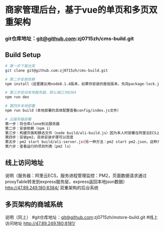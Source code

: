 # 商家管理后台，基于vue的单页和多页双重架构

### git仓库地址：git@github.com:zj0715zh/cms-build.git

## Build Setup

``` bash
# 第一步下载仓库
git clone git@github.com:zj0715zh/cms-build.git

# 第二步安装依赖
npm install（这里建议用node8.1.4版本，如果你安装的是低版本，先将package-lock.json文件删除再安装）

# 第三步启动本地服务器，默认端口为8384
npm run dev

# 第四步本地部署
npm run build（本地部署的具体配置查看config/index.js文件）

# 云服务器部署
第一步：将仓库clone到云服务器
第二步：安装依赖（npm i）
第三步：构建页面和静态文件（node build/ali-build.js）因为本人时部署在阿里云ECS上的，所以取了个这个名字
第四步：安装pm2，具体安装步骤可以百度
第五步：pm2 start build/ali-server.js(另一种方法：pm2 start pm2.json，这种方法可以省去第三步)
第六步：查看运行的项目列表（pm2 ls）
```

## 线上访问地址
说明（服务器：阿里云ECS，服务进程管理监控：PM2，页面数据请求通过proxyTable转发到express服务层，express返回本地json数据）
http://47.89.249.180:8384/ 双重架构的后台系统


## 多页架构的商城系统
说明（同上）
#git仓库地址：git@github.com:zj0715zh/mstore-build.git
#线上访问地址 http://47.89.249.180:8181/

